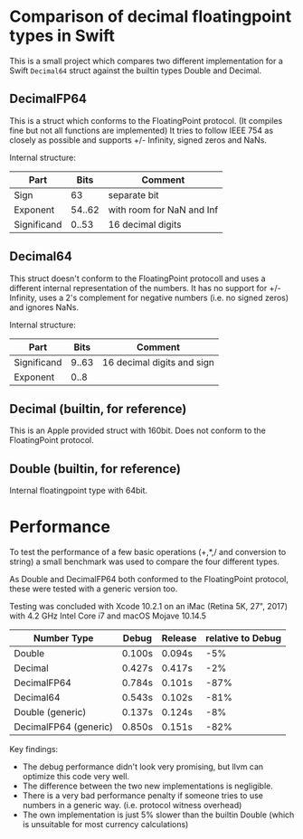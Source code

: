 # Comparison of decimal floatingpoint types in Swift

This is a small project which compares two different implementation for a Swift `Decimal64` struct against the builtin types Double and Decimal.

## DecimalFP64

This is a struct which conforms to the FloatingPoint protocol. (It compiles fine but not all functions are implemented)
It tries to follow IEEE 754 as closely as possible and supports +/- Infinity, signed zeros and NaNs.

Internal structure:

Part | Bits | Comment 
-|-|-
Sign | 63          | separate bit
Exponent | 54..62  | with room for NaN and Inf
Significand | 0..53| 16 decimal digits


## Decimal64

This struct doesn't conform to the FloatingPoint protocoll and uses a different internal representation of the numbers.
It has no support for +/- Infinity, uses a 2's complement for negative numbers (i.e. no signed zeros) and ignores NaNs.

Internal structure:

Part | Bits | Comment
-|-|-
Significand | 9..63 | 16 decimal digits and sign
Exponent | 0..8 | 

## Decimal (builtin, for reference)

This is an Apple provided struct with 160bit. Does not conform to the FloatingPoint protocol.

## Double (builtin, for reference)

Internal floatingpoint type with 64bit.

# Performance

To test the performance of a few basic operations (+,*,/ and conversion to string)
a small benchmark was used to compare the four different types.

As Double and DecimalFP64 both conformed to the FloatingPoint protocol, these were tested with a generic version too.

Testing was concluded with Xcode 10.2.1 on an iMac (Retina 5K, 27", 2017) with 4.2 GHz Intel Core i7 and macOS Mojave 10.14.5

Number Type           | Debug  | Release | relative to Debug
-|-|-|-
Double                | 0.100s | 0.094s |  -5%
Decimal               | 0.427s | 0.417s |  -2%
DecimalFP64           | 0.784s | 0.101s | -87%
Decimal64             | 0.543s | 0.102s | -81%
Double (generic)      | 0.137s | 0.124s |  -8%
DecimalFP64 (generic) | 0.850s | 0.151s | -82%

Key findings:
- The debug performance didn't look very promising, but llvm can optimize this code very well.
- The difference between the two new implementations is negligible.
- There is a very bad performance penalty if someone tries to use numbers in a generic way.
  (i.e. protocol witness overhead)
- The own implementation is just 5% slower than the builtin Double (which is unsuitable for most currency calculations)
